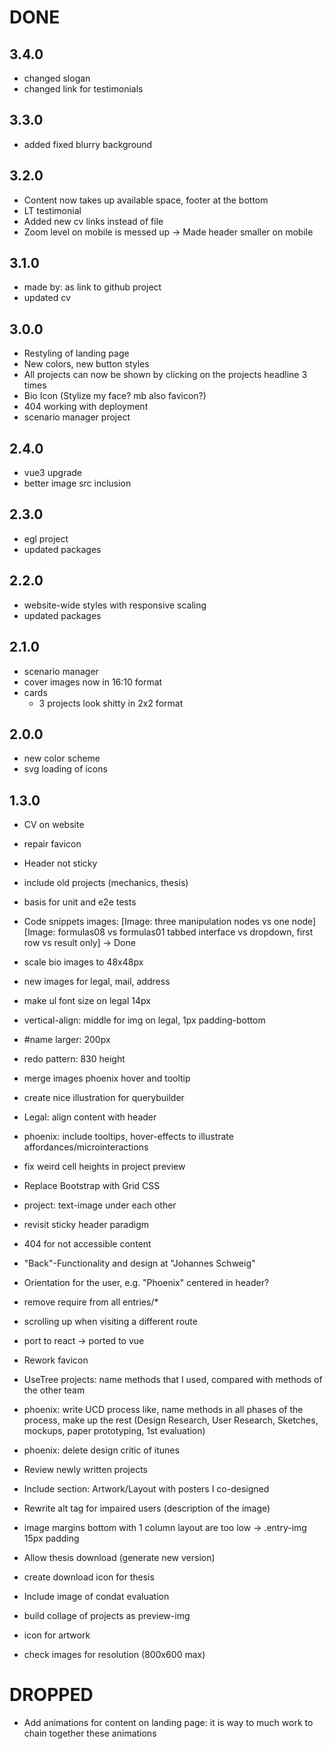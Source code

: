 
# DONE
## 3.4.0
- changed slogan
- changed link for testimonials
## 3.3.0
- added fixed blurry background 
## 3.2.0
- Content now takes up available space, footer at the bottom
- LT testimonial
- Added new cv links instead of file
- Zoom level on mobile is messed up -> Made header smaller on mobile
## 3.1.0
- made by: as link to github project
- updated cv
## 3.0.0
- Restyling of landing page
- New colors, new button styles
- All projects can now be shown by clicking on the projects headline 3 times
- Bio Icon (Stylize my face? mb also favicon?)
- 404 working with deployment
- scenario manager project
## 2.4.0
- vue3 upgrade 
- better image src inclusion
## 2.3.0
- egl project
- updated packages
## 2.2.0
- website-wide styles with responsive scaling
- updated packages
## 2.1.0
- scenario manager
- cover images now in 16:10 format
- cards
  - 3 projects look shitty in 2x2 format
## 2.0.0
- new color scheme
- svg loading of icons
## 1.3.0
- CV on website
- repair favicon
- Header not sticky
- include old projects (mechanics, thesis)
- basis for unit and e2e tests

- Code snippets images:
    [Image: three manipulation nodes vs one node]
    [Image: formulas08 vs formulas01 tabbed interface vs dropdown, first row vs result only] -> Done
- scale bio images to 48x48px
- new images for legal, mail, address
- make ul font size on legal 14px
- vertical-align: middle for img on legal, 1px padding-bottom
- #name larger: 200px
- redo pattern: 830 height
- merge images phoenix hover and tooltip
- create nice illustration for querybuilder
- Legal: align content with header
- phoenix: include tooltips, hover-effects to illustrate affordances/microinteractions
- fix weird cell heights in project preview
- Replace Bootstrap with Grid CSS
- project: text-image under each other
- revisit sticky header paradigm
- 404 for not accessible content
- "Back"-Functionality and design at "Johannes Schweig"
- Orientation for the user, e.g. "Phoenix" centered in header?
- remove require from all entries/*
- scrolling up when visiting a different route
- port to react -> ported to vue

- Rework favicon
- UseTree projects: name methods that I used, compared with methods of the other team
- phoenix: write UCD process like, name methods in all phases of the process, make up the rest (Design Research, User Research, Sketches, mockups, paper prototyping, 1st evaluation)
- phoenix: delete design critic of itunes
- Review newly written projects
- Include section: Artwork/Layout with posters I co-designed
- Rewrite alt tag for impaired users (description of the image)
- image margins bottom with 1 column layout are too low -> .entry-img 15px padding
- Allow thesis download (generate new version)
- create download icon for thesis
- Include image of condat evaluation
- build collage of projects as preview-img
- icon for artwork
- check images for resolution (800x600 max)

# DROPPED
- Add animations for content on landing page: it is way to much work to chain together these animations